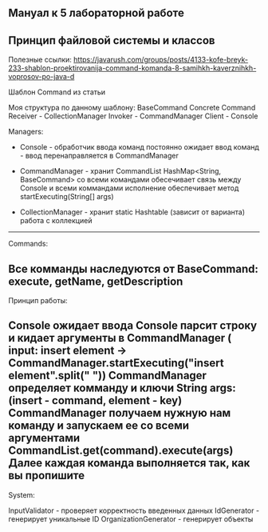 Мануал к 5 лабораторной работе
------------------------------
Принцип файловой системы и классов
-----------------------------------

Полезные ссылки:
https://javarush.com/groups/posts/4133-kofe-breyk-233-shablon-proektirovanija-command-komanda-8-samihkh-kaverznihkh-voprosov-po-java-d

Шаблон Command из статьи

Моя структура по данному шаблону:
BaseCommand 
Concrete Command
Receiver - CollectionManager
Invoker - CommandManager
Client - Console

Managers:

- Console - обработчик ввода команд
	постоянно ожидает ввод команд - ввод перенаправляется в CommandManager

- CommandManager - хранит CommandList HashMap<String, BaseCommand> со всеми командами
	обесечивает связь между Console и всеми коммандами
	исполнение обеспечивает метод startExecuting(String[] args)

- CollectionManager - хранит static Hashtable (зависит от варианта)
	работа с коллекцией
---------------------------------------------------------------------------------------
Commands:

Все комманды наследуются от BaseCommand:
	execute, getName, getDescription
----------------------------------------
Принцип работы:

Console ожидает ввода
Console парсит строку и кидает аргументы в CommandManager (
	input: insert element -> CommandManager.startExecuting("insert element".split(" "))
CommandManager определяет комманду и ключи String args: (insert - command, element - key)
CommandManager получаем нужную нам команду и запускаем ее со всеми аргументами CommandList.get(command).execute(args)
Далее каждая команда выполняется так, как вы пропишите
---------------------------------------------------------------------------------------------------------------------
System:

InputValidator - проверяет корректность введенных данных
IdGenerator - генерирует уникальные ID
OrganizationGenerator - генерирует объекты
 
